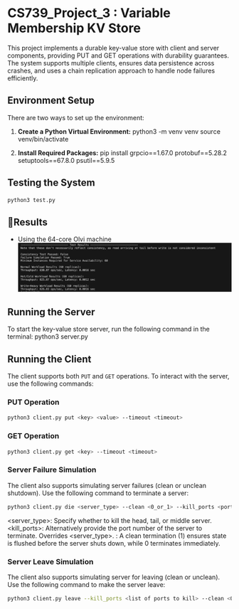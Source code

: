 # CS739_Project_3 : Variable Membership KV Store

This project implements a durable key-value store with client and server components, providing PUT and GET operations with durability guarantees. The system supports multiple clients, ensures data persistence across crashes, and uses a chain replication approach to handle node failures efficiently.

## Environment Setup
There are two ways to set up the environment:
1. **Create a Python Virtual Environment:**
python3 -m venv venv
source venv/bin/activate

2. **Install Required Packages:**
pip install grpcio==1.67.0 protobuf==5.28.2 setuptools==67.8.0 psutil==5.9.5


## Testing the System

```bash 
python3 test.py  
```

## 🚀Results 
* Using the 64-core Olvi machine
![Results](results/results.png)

## Running the Server

To start the key-value store server, run the following command in the terminal:
python3 server.py 

## Running the Client

The client supports both `PUT` and `GET` operations. To interact with the server, use the following commands:

### PUT Operation

 
```bash
python3 client.py put <key> <value> --timeout <timeout> 
```


### GET Operation

```bash 
python3 client.py get <key> --timeout <timeout>
```
### Server Failure Simulation
The client also supports simulating server failures (clean or unclean shutdown). Use the following command to terminate a server:

```bash
python3 client.py die <server_type> --clean <0_or_1> --kill_ports <port_numbers>
```
<server_type>: Specify whether to kill the head, tail, or middle server.
<kill_ports>: Alternatively provide the port number of the server to terminate. Overrides <server_type>.
<clean>: A clean termination (1) ensures state is flushed before the server shuts down, while 0 terminates immediately.


### Server Leave Simulation
The client also supports simulating server for leaving (clean or unclean). Use the following command to make the server leave:

```bash
python3 client.py leave --kill_ports <list of ports to kill> --clean <0_or_1>
```
